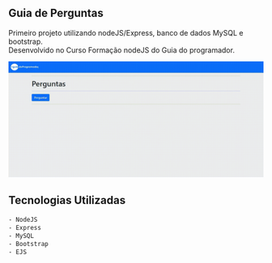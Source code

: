 ## Guia de Perguntas

Primeiro projeto utilizando nodeJS/Express, banco de dados MySQL e bootstrap.<br>
Desenvolvido no Curso Formação nodeJS do Guia do programador.

<img src="https://raw.githubusercontent.com/LyndonJonhson/guia-perguntas/main/preview.gif">

## Tecnologias Utilizadas

    - NodeJS
    - Express
    - MySQL
    - Bootstrap
    - EJS